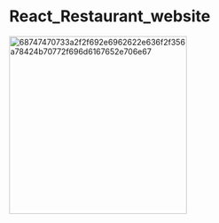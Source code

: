 # React_Restaurant_website

<img width="320" alt="68747470733a2f2f692e6962622e636f2f356a78424b70772f696d6167652e706e67" src="https://github.com/Pratishtha33/React_Restaurant_website/assets/77717155/32c46bfc-e5c4-42d1-aff7-71b28ff963c8">
